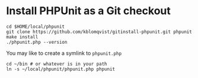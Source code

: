# Install PHPUnit as a Git checkout

    cd $HOME/local/phpunit
    git clone https://github.com/kblomqvist/gitinstall-phpunit.git phpunit
    make install
    ./phpunit.php --version

You may like to create a symlink to `phpunit.php`

    cd ~/bin # or whatever is in your path
    ln -s ~/local/phpunit/phpunit.php phpunit